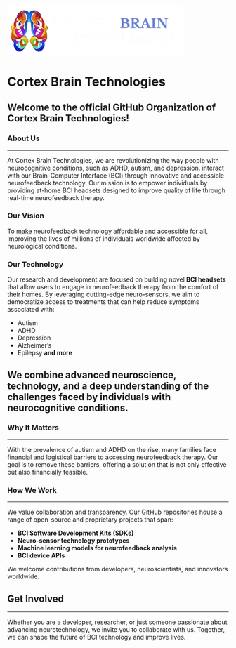 <img src="logo.png" style="object-fit:contain; max-width:400px; height:auto;"/>

# Cortex Brain Technologies

## Welcome to the official GitHub Organization of **Cortex Brain Technologies**!

### About Us
--------

At Cortex Brain Technologies, we are revolutionizing the way people with neurocognitive conditions, such as ADHD, autism, and depression. interact with our Brain-Computer Interface (BCI) through innovative and accessible neurofeedback technology. Our mission is to empower individuals by providing at-home BCI headsets designed to improve quality of life through real-time neurofeedback therapy.

### Our Vision

To make neurofeedback technology affordable and accessible for all, improving the lives of millions of individuals worldwide affected by neurological conditions.

### Our Technology

Our research and development are focused on building novel **BCI headsets** that allow users to engage in neurofeedback therapy from the comfort of their homes. By leveraging cutting-edge neuro-sensors, we aim to democratize access to treatments that can help reduce symptoms associated with:

*   Autism
*   ADHD
*   Depression
*   Alzheimer’s
*   Epilepsy
**and more**

## We combine advanced neuroscience, technology, and a deep understanding of the challenges faced by individuals with neurocognitive conditions.

### Why It Matters
--------------

With the prevalence of autism and ADHD on the rise, many families face financial and logistical barriers to accessing neurofeedback therapy. Our goal is to remove these barriers, offering a solution that is not only effective but also financially feasible.

### How We Work
-----------

We value collaboration and transparency. Our GitHub repositories house a range of open-source and proprietary projects that span:

*   **BCI Software Development Kits (SDKs)**
*   **Neuro-sensor technology prototypes**
*   **Machine learning models for neurofeedback analysis**
*   **BCI device APIs**

We welcome contributions from developers, neuroscientists, and innovators worldwide.

## Get Involved
------------

Whether you are a developer, researcher, or just someone passionate about advancing neurotechnology, we invite you to collaborate with us. Together, we can shape the future of BCI technology and improve lives.
